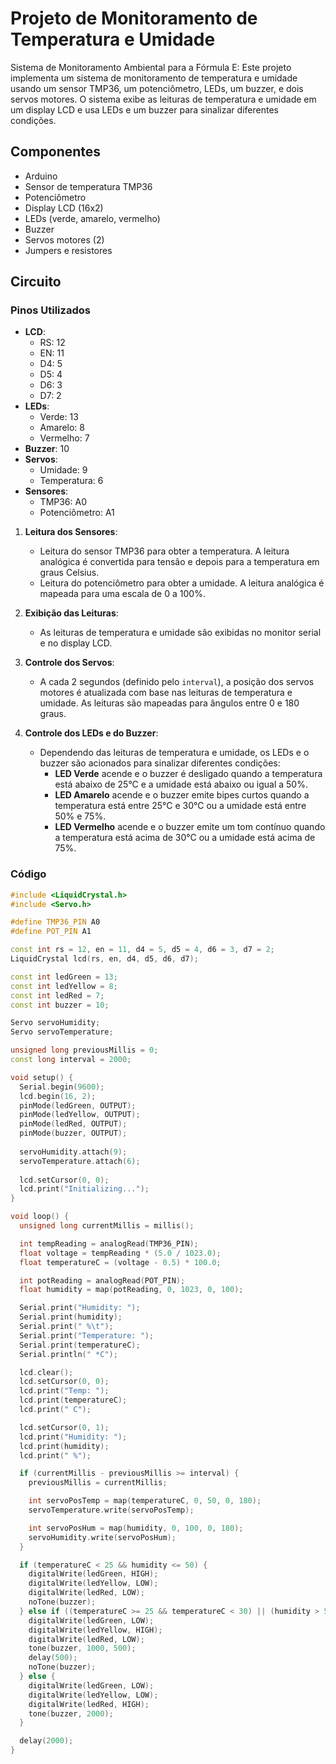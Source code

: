 # Projeto de Monitoramento de Temperatura e Umidade

Sistema de Monitoramento Ambiental para a Fórmula E: 
Este projeto implementa um sistema de monitoramento de temperatura e umidade usando um sensor TMP36, um potenciômetro, LEDs, um buzzer, e dois servos motores. O sistema exibe as leituras de temperatura e umidade em um display LCD e usa LEDs e um buzzer para sinalizar diferentes condições.

## Componentes

- Arduino
- Sensor de temperatura TMP36
- Potenciômetro
- Display LCD (16x2)
- LEDs (verde, amarelo, vermelho)
- Buzzer
- Servos motores (2)
- Jumpers e resistores

## Circuito

### Pinos Utilizados

- **LCD**: 
  - RS: 12
  - EN: 11
  - D4: 5
  - D5: 4
  - D6: 3
  - D7: 2
- **LEDs**:
  - Verde: 13
  - Amarelo: 8
  - Vermelho: 7
- **Buzzer**: 10
- **Servos**:
  - Umidade: 9
  - Temperatura: 6
- **Sensores**:
  - TMP36: A0
  - Potenciômetro: A1

1. **Leitura dos Sensores**:
    - Leitura do sensor TMP36 para obter a temperatura. A leitura analógica é convertida para tensão e depois para a temperatura em graus Celsius.
    - Leitura do potenciômetro para obter a umidade. A leitura analógica é mapeada para uma escala de 0 a 100%.

2. **Exibição das Leituras**:
    - As leituras de temperatura e umidade são exibidas no monitor serial e no display LCD.

3. **Controle dos Servos**:
    - A cada 2 segundos (definido pelo `interval`), a posição dos servos motores é atualizada com base nas leituras de temperatura e umidade. As leituras são mapeadas para ângulos entre 0 e 180 graus.

4. **Controle dos LEDs e do Buzzer**:
    - Dependendo das leituras de temperatura e umidade, os LEDs e o buzzer são acionados para sinalizar diferentes condições:
        - **LED Verde** acende e o buzzer é desligado quando a temperatura está abaixo de 25°C e a umidade está abaixo ou igual a 50%.
        - **LED Amarelo** acende e o buzzer emite bipes curtos quando a temperatura está entre 25°C e 30°C ou a umidade está entre 50% e 75%.
        - **LED Vermelho** acende e o buzzer emite um tom contínuo quando a temperatura está acima de 30°C ou a umidade está acima de 75%.

### Código

```cpp
#include <LiquidCrystal.h>
#include <Servo.h>

#define TMP36_PIN A0
#define POT_PIN A1

const int rs = 12, en = 11, d4 = 5, d5 = 4, d6 = 3, d7 = 2;
LiquidCrystal lcd(rs, en, d4, d5, d6, d7);

const int ledGreen = 13;
const int ledYellow = 8;
const int ledRed = 7;
const int buzzer = 10;

Servo servoHumidity;
Servo servoTemperature;

unsigned long previousMillis = 0;
const long interval = 2000;

void setup() {
  Serial.begin(9600);
  lcd.begin(16, 2);
  pinMode(ledGreen, OUTPUT);
  pinMode(ledYellow, OUTPUT);
  pinMode(ledRed, OUTPUT);
  pinMode(buzzer, OUTPUT);
  
  servoHumidity.attach(9);
  servoTemperature.attach(6);
  
  lcd.setCursor(0, 0);
  lcd.print("Initializing...");
}

void loop() {
  unsigned long currentMillis = millis();

  int tempReading = analogRead(TMP36_PIN);
  float voltage = tempReading * (5.0 / 1023.0);
  float temperatureC = (voltage - 0.5) * 100.0;

  int potReading = analogRead(POT_PIN);
  float humidity = map(potReading, 0, 1023, 0, 100);

  Serial.print("Humidity: ");
  Serial.print(humidity);
  Serial.print(" %\t");
  Serial.print("Temperature: ");
  Serial.print(temperatureC);
  Serial.println(" *C");

  lcd.clear();
  lcd.setCursor(0, 0);
  lcd.print("Temp: ");
  lcd.print(temperatureC);
  lcd.print(" C");

  lcd.setCursor(0, 1);
  lcd.print("Humidity: ");
  lcd.print(humidity);
  lcd.print(" %");

  if (currentMillis - previousMillis >= interval) {
    previousMillis = currentMillis;

    int servoPosTemp = map(temperatureC, 0, 50, 0, 180);
    servoTemperature.write(servoPosTemp);

    int servoPosHum = map(humidity, 0, 100, 0, 180);
    servoHumidity.write(servoPosHum);
  }

  if (temperatureC < 25 && humidity <= 50) {
    digitalWrite(ledGreen, HIGH);
    digitalWrite(ledYellow, LOW);
    digitalWrite(ledRed, LOW);
    noTone(buzzer);
  } else if ((temperatureC >= 25 && temperatureC < 30) || (humidity > 50 && humidity <= 75)) {
    digitalWrite(ledGreen, LOW);
    digitalWrite(ledYellow, HIGH);
    digitalWrite(ledRed, LOW);
    tone(buzzer, 1000, 500);
    delay(500);
    noTone(buzzer);
  } else {
    digitalWrite(ledGreen, LOW);
    digitalWrite(ledYellow, LOW);
    digitalWrite(ledRed, HIGH);
    tone(buzzer, 2000);
  }

  delay(2000);
}

